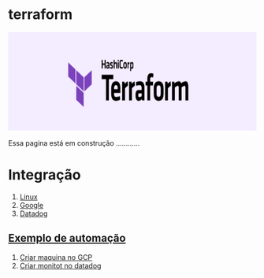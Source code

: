 # terraform

<img src="https://github.com/tbarcelar/terraform/blob/main/logo.png" width="950" height="200">



Essa pagina está em construção ............



# Integração
1. <a href='https://github.com/tbarcelar/terraform/blob/main/integra%C3%A7%C3%A3o%20terraform/colocando%20na%20maquina%20linux'>  Linux
2. Google  <a href='https://github.com/tbarcelar/terraform/blob/main/integra%C3%A7%C3%A3o%20terraform/integrando%20com%20gcp'>
3. Datadog  <a href='https://github.com/tbarcelar/terraform/blob/main/integra%C3%A7%C3%A3o%20terraform/colocando%20na%20maquina%20linux'>

## Exemplo de automação
1. Criar maquina no GCP  <a href='https://github.com/tbarcelar/terraform/blob/main/criar%20host%20gcp'>
2. Criar monitot no datadog  <a href='https://github.com/tbarcelar/terraform/blob/main/criar%20monitor%20datadog'>


